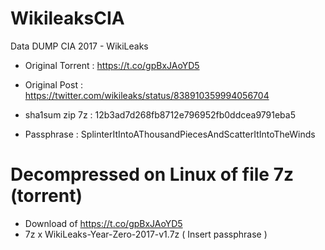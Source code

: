 <!--
category: osint
subcategory: intelligence-report
origin: thelongestusernameofall
risk_level: low
possible_abuse: information aggregation, privacy risk
hardening_tips: monitor for sensitive data exposure
related: wikileaks, cia, osint, intelligence
opsec: low

tags: [osint, wikileaks, cia, intelligence, report]
-->
# WikileaksCIA
Data DUMP CIA 2017 - WikiLeaks
 - Original Torrent : https://t.co/gpBxJAoYD5
 - Original Post    : https://twitter.com/wikileaks/status/838910359994056704
 - sha1sum zip 7z   : 12b3ad7d268fb8712e796952fb0ddcea9791eba5

 - Passphrase       : SplinterItIntoAThousandPiecesAndScatterItIntoTheWinds

# Decompressed on Linux of file 7z (torrent)

 - Download of https://t.co/gpBxJAoYD5
 - 7z x WikiLeaks-Year-Zero-2017-v1.7z ( Insert passphrase )
